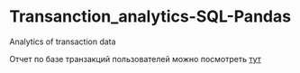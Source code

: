 # Transanction_analytics-SQL-Pandas
 Analytics of transaction data
 
 Отчет по базе транзакций пользователей можно посмотреть [тут](https://github.com/Nastiiasaenko/Transanction_analytics/blob/main/report.pdf)
